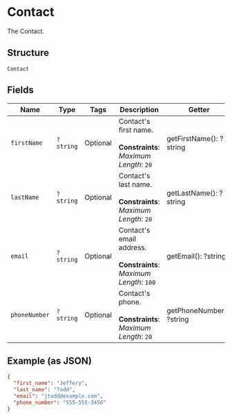 
# Contact

The Contact.

## Structure

`Contact`

## Fields

| Name | Type | Tags | Description | Getter | Setter |
|  --- | --- | --- | --- | --- | --- |
| `firstName` | `?string` | Optional | Contact's first name.<br><br>**Constraints**: *Maximum Length*: `20` | getFirstName(): ?string | setFirstName(?string firstName): void |
| `lastName` | `?string` | Optional | Contact's last name.<br><br>**Constraints**: *Maximum Length*: `20` | getLastName(): ?string | setLastName(?string lastName): void |
| `email` | `?string` | Optional | Contact's email address.<br><br>**Constraints**: *Maximum Length*: `100` | getEmail(): ?string | setEmail(?string email): void |
| `phoneNumber` | `?string` | Optional | Contact's phone.<br><br>**Constraints**: *Maximum Length*: `20` | getPhoneNumber(): ?string | setPhoneNumber(?string phoneNumber): void |

## Example (as JSON)

```json
{
  "first_name": "Jeffery",
  "last_name": "Todd",
  "email": "jtodd@example.com",
  "phone_number": "555-555-3456"
}
```

